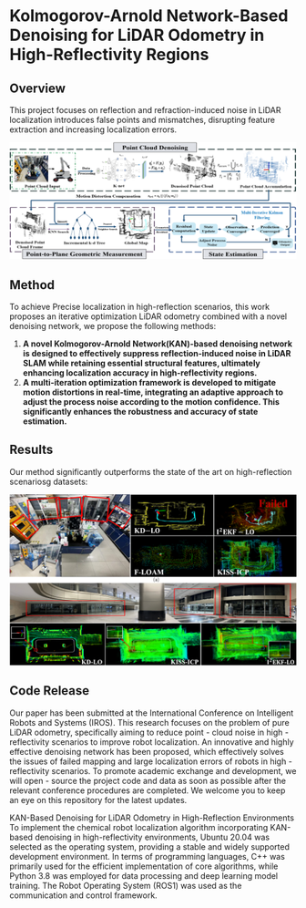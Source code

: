 # Kolmogorov-Arnold Network-Based Denoising for LiDAR Odometry in High-Reflectivity Regions

## Overview

This project focuses on reflection and refraction-induced noise in LiDAR localization introduces false points and mismatches, disrupting feature extraction and increasing localization errors.

![Architecture Diagram](./image/p2.4.png)

## Method

To achieve Precise localization in high-reflection scenarios, this work proposes an iterative optimization LiDAR odometry combined with a novel denoising network, we propose the following methods:

1. **A novel Kolmogorov-Arnold Network(KAN)-based denoising network is designed to effectively suppress reflection-induced noise in LiDAR SLAM while retaining essential structural features, ultimately enhancing localization accuracy in high-reflectivity regions.**
2. **A multi-iteration optimization framework is developed to mitigate motion distortions in real-time, integrating an adaptive approach to adjust the process noise according to the motion confidence. This significantly enhances the robustness and accuracy of state estimation.**

## Results

Our method significantly outperforms the state of the art on high-reflection scenariosg datasets:

![Architecture Diagram](./image/P5.5.png)

## Code Release

Our paper has been submitted at the International Conference on Intelligent Robots and Systems (IROS). This research focuses on the problem of pure LiDAR odometry, specifically aiming to reduce point - cloud noise in high - reflectivity scenarios to improve robot localization. An innovative and highly effective denoising network has been proposed, which effectively solves the issues of failed mapping and large localization errors of robots in high - reflectivity scenarios. To promote academic exchange and development, we will open - source the project code and data as soon as possible after the relevant conference procedures are completed. We welcome you to keep an eye on this repository for the latest updates. 

KAN-Based Denoising for LiDAR Odometry in High-Reflection Environments
To implement the chemical robot localization algorithm incorporating KAN-based denoising in high-reflectivity environments, Ubuntu 20.04 was selected as the operating system, providing a stable and widely supported development environment. In terms of programming languages, C++ was primarily used for the efficient implementation of core algorithms, while Python 3.8 was employed for data processing and deep learning model training. The Robot Operating System (ROS1) was used as the communication and control framework. 
